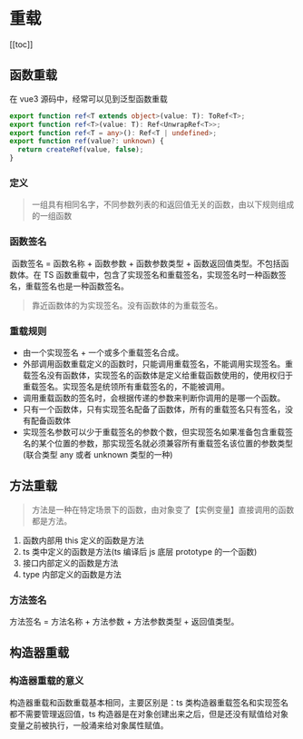 # 重载

[[toc]]

## 函数重载

在 vue3 源码中，经常可以见到泛型函数重载

```ts
export function ref<T extends object>(value: T): ToRef<T>;
export function ref<T>(value: T): Ref<UnwrapRef<T>>;
export function ref<T = any>(): Ref<T | undefined>;
export function ref(value?: unknown) {
  return createRef(value, false);
}
```

### 定义

> 一组具有相同名字，不同参数列表的和返回值无关的函数，由以下规则组成的一组函数

### 函数签名

​ 函数签名 = 函数名称 + 函数参数 + 函数参数类型 + 函数返回值类型。不包括函数体。在 TS 函数重载中，包含了实现签名和重载签名，实现签名时一种函数签名，重载签名也是一种函数签名。

> 靠近函数体的为实现签名。没有函数体的为重载签名。

### 重载规则

- 由一个实现签名 + 一个或多个重载签名合成。
- 外部调用函数重载定义的函数时，只能调用重载签名，不能调用实现签名。重载签名没有函数体，实现签名的函数体是定义给重载函数使用的，使用权归于重载签名。实现签名是统领所有重载签名的，不能被调用。
- 调用重载函数的签名时，会根据传递的参数来判断你调用的是哪一个函数。
- 只有一个函数体，只有实现签名配备了函数体，所有的重载签名只有签名，没有配备函数体
- 实现签名参数可以少于重载签名的参数个数，但实现签名如果准备包含重载签名的某个位置的参数，那实现签名就必须兼容所有重载签名该位置的参数类型(联合类型 any 或者 unknown 类型的一种)

## 方法重载

> 方法是一种在特定场景下的函数，由对象变了【实例变量】直接调用的函数都是方法。

1. 函数内部用 this 定义的函数是方法
2. ts 类中定义的函数是方法(ts 编译后 js 底层 prototype 的一个函数)
3. 接口内部定义的函数是方法
4. type 内部定义的函数是方法

### 方法签名

方法签名 = 方法名称 + 方法参数 + 方法参数类型 + 返回值类型。

## 构造器重载

### 构造器重载的意义

构造器重载和函数重载基本相同，主要区别是：ts 类构造器重载签名和实现签名都不需要管理返回值，ts 构造器是在对象创建出来之后，但是还没有赋值给对象变量之前被执行，一般涌来给对象属性赋值。
